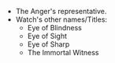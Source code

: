 - The Anger's representative.
- Watch's other names/Titles:
	- Eye of Blindness
	- Eye of Sight
	- Eye of Sharp
	- The Immortal Witness